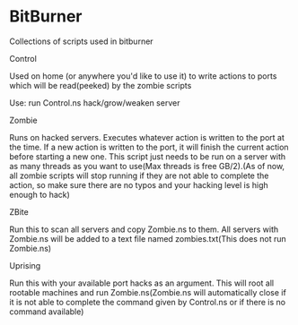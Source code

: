 # BitBurner
Collections of scripts used in bitburner

Control

Used on home (or anywhere you'd like to use it) to write actions to ports which will be read(peeked) by the zombie scripts

Use: run Control.ns hack/grow/weaken server

Zombie

Runs on hacked servers. Executes whatever action is written to the port at the time. If a new action is written to the port, it will finish the current action before starting a new one. This script just needs to be run on a server with as many threads as you want to use(Max threads is free GB/2).(As of now, all zombie scripts will stop running if they are not able to complete the action, so make sure there are no typos and your hacking level is high enough to hack)

ZBite

Run this to scan all servers and copy Zombie.ns to them. All servers with Zombie.ns will be added to a text file named zombies.txt(This does not run Zombie.ns)

Uprising

Run this with your available port hacks as an argument. This will root all rootable machines and run Zombie.ns(Zombie.ns will automatically close if it is not able to complete the command given by Control.ns or if there is no command available)
